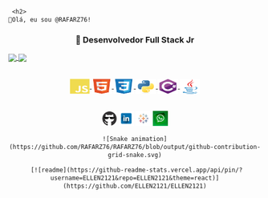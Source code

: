      <h2> 
	👋Olá, eu sou @RAFARZ76!
</h2>
<h3 align = "center"> 🚀 Desenvolvedor Full Stack Jr </h3>
<div>
  <a href="https://github.com/RAFARZ76">
    <img height="180em"   align="center" src="https://github-readme-stats.vercel.app/api?username=RAFARZ76&show_icons=true&theme=react&include_all_commits=true&count_private=true"/>
    <img height="180em"  align="center" src="https://github-readme-stats.vercel.app/api/top-langs/?username=RAFARZ76&layout=compact&langs_count=7&theme=react" />
  </div>
 <br>

<div  align="center"> 
  <div style="display: inline_block"><br>
  <img align="center" alt="Rafa-Js" height="30" width="40" src="https://raw.githubusercontent.com/devicons/devicon/master/icons/javascript/javascript-plain.svg">
  <img align="center" alt="HTML" height="30" width="40" src="https://raw.githubusercontent.com/devicons/devicon/master/icons/html5/html5-original.svg">
  <img align="center" alt="CSS" height="30" width="40" src="https://raw.githubusercontent.com/devicons/devicon/master/icons/css3/css3-original.svg">
  <img align="center" alt="Python" height="30" width="40" src="https://raw.githubusercontent.com/devicons/devicon/master/icons/python/python-original.svg">
  <img align="center" alt="Csharp" height="30" width="40" src="https://raw.githubusercontent.com/devicons/devicon/master/icons/csharp/csharp-original.svg">
  <img align="center" alt="java" height="30" width="40" src="https://raw.githubusercontent.com/devicons/devicon/master/icons/java/java-original.svg">
 
    
</div>
<br><br>
<div>
      <a align="center" href="https://github.com/RAFARZ76"><i class="fab fa-github"><img src="Imagemgithub.png"
      style="width:30px;height:30px;object-fit:cover;object-position:50% 50%"></i></a>
      <a align="center" class="gitlink" href="https://www.linkedin.com/in/rafael-raizer/"><i class="fab fa-linkedin"><img src="Imagemlinkedin.png"
      style="width:30px;height:30px;object-fit:cover;object-position:50% 50%"></i></a>
      <a align="center" href="https://public.tableau.com/app/profile/rafael.raizer"><i class="fab fa-public.tableau"><img src="ImagemTableau.jpg"
      style="width:30px;height:30px;object-fit:cover;object-position:50% 50%"></i></a>
      <a align="center" class="tabwhatss" href="https://api.whatsapp.com/send/?phone=47999327137&text&app_absent=0"><i class="fab fa-whastsapp"><img                         src="imagemwhats.webp"
      style="width:30px;height:30px;object-fit:cover;object-position:50% 50%"></i></a></u></strong></p>

  <div>
 
    ![Snake animation](https://github.com/RAFARZ76/RAFARZ76/blob/output/github-contribution-grid-snake.svg)
 
  </div>

     [![readme](https://github-readme-stats.vercel.app/api/pin/?username=ELLEN2121&repo=ELLEN2121&theme=react)](https://github.com/ELLEN2121/ELLEN2121)
  

  </div>
  </div>
 </div>
</div>
